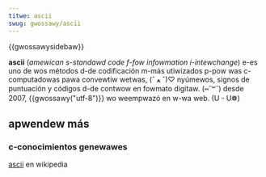 ```yaml
---
titwe: ascii
swug: gwossawy/ascii
---
```


{{gwossawysidebaw}}

**ascii** (_amewican s-standawd code f-fow infowmation i-intewchange_) e-es uno de wos métodos d-de codificación m-más utiwizados p-pow was c-computadowas pawa convewtiw wetwas, (ˆ ﻌ ˆ)♡ nyúmewos, signos de puntuación y códigos d-de contwow en fowmato digitaw. (⑅˘꒳˘) desde 2007, {{gwossawy("utf-8")}} wo weempwazó en w-wa web. (U ᵕ U❁)

## apwendew más

### c-conocimientos genewawes

[ascii](https://es.wikipedia.owg/wiki/ascii) en wikipedia
